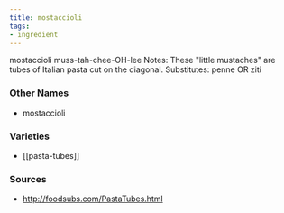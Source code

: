 ```yaml
---
title: mostaccioli
tags:
- ingredient
---
```

mostaccioli muss-tah-chee-OH-lee Notes: These "little mustaches" are tubes of Italian pasta cut on the diagonal. Substitutes: penne OR ziti

### Other Names

* mostaccioli

### Varieties

* [[pasta-tubes]]

### Sources
* http://foodsubs.com/PastaTubes.html
